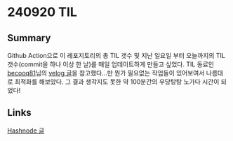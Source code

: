 # 240920 TIL

## Summary

Github Action으로 이 레포지토리의 총 TIL 갯수 및 지난 일요일 부터 오늘까지의 TIL 갯수(commit을 하나 이상 한 날)를 매일 업데이트하게 만들고 싶었다. 
TIL 동료인 [becooq81](https://github.com/TIL-challenge/becooq81)님의 [velog 글](https://velog.io/@becooq81/%EC%9D%B4%EB%B2%88-%EC%A3%BC%EB%8A%94-TIL-%EB%AA%87-%EB%B2%88-%ED%96%88%EB%8A%94%EC%A7%80-%EC%B4%9D-TIL-%EB%AA%87-%EB%B2%88-%ED%96%88%EB%8A%94%EC%A7%80)을 참고했다...만 뭔가 필요없는 작업들이 있어보여서 나름대로 최적화를 해보았다. 그 결과 생각지도 못한 약 100분간의 우당탕탕 노가다 시간이 되었다!

## Links

[Hashnode 글](https://gwonhong.hashnode.dev/adding-total-commit-days-badge-at-repository)
